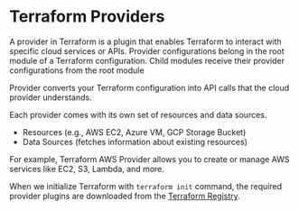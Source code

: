 # Terraform Providers

A provider in Terraform is a plugin that enables Terraform to interact with specific cloud services or APIs. Provider configurations belong in the root module of a Terraform configuration. Child modules receive their provider configurations from the root module

Provider converts your Terraform configuration into API calls that the cloud provider understands.

Each provider comes with its own set of resources and data sources.
- Resources (e.g., AWS EC2, Azure VM, GCP Storage Bucket)
- Data Sources (fetches information about existing resources)

For example, Terraform AWS Provider allows you to create or manage AWS services like EC2, S3, Lambda, and more. 

When we initialize Terraform with `terraform init` command, the required provider plugins are downloaded from the [Terraform Registry](https://registry.terraform.io/browse/providers).
